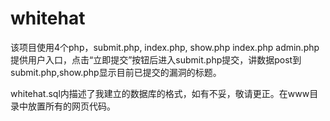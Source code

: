 # whitehat

该项目使用4个php，submit.php, index.php, show.php index.php admin.php提供用户入口，点击“立即提交”按钮后进入submit.php提交，讲数据post到submit.php,show.php显示目前已提交的漏洞的标题。
    
whitehat.sql内描述了我建立的数据库的格式，如有不妥，敬请更正。在www目录中放置所有的网页代码。
    
    
